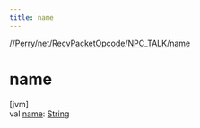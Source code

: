 ```yaml
---
title: name
---
```

//[Perry](../../../../index.html)/[net](../../index.html)/[RecvPacketOpcode](../index.html)/[NPC_TALK](index.html)/[name](name.html)



# name



[jvm]\
val [name](name.html): [String](https://kotlinlang.org/api/latest/jvm/stdlib/kotlin/-string/index.html)




